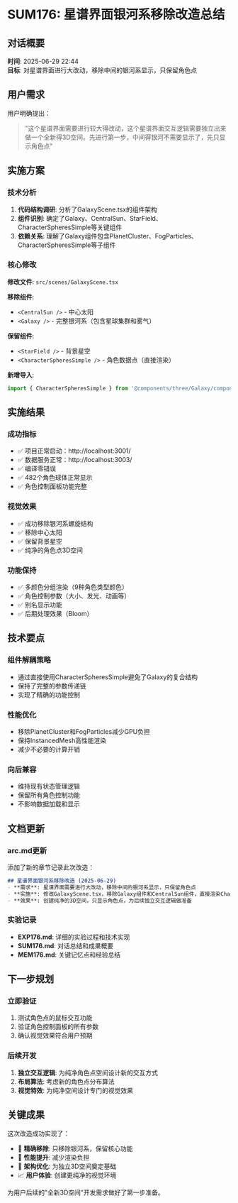 # SUM176: 星谱界面银河系移除改造总结

## 对话概要
**时间**: 2025-06-29 22:44  
**目标**: 对星谱界面进行大改动，移除中间的银河系显示，只保留角色点

## 用户需求
用户明确提出：
> "这个星谱界面需要进行较大得改动，这个星谱界面交互逻辑需要独立出来做一个全新得3D空间。先进行第一步，中间得银河不需要显示了，先只显示角色点"

## 实施方案

### 技术分析
1. **代码结构调研**: 分析了GalaxyScene.tsx的组件架构
2. **组件识别**: 确定了Galaxy、CentralSun、StarField、CharacterSpheresSimple等关键组件
3. **依赖关系**: 理解了Galaxy组件包含PlanetCluster、FogParticles、CharacterSpheresSimple等子组件

### 核心修改
**修改文件**: `src/scenes/GalaxyScene.tsx`

**移除组件**:
- `<CentralSun />` - 中心太阳
- `<Galaxy />` - 完整银河系（包含星球集群和雾气）

**保留组件**:
- `<StarField />` - 背景星空
- `<CharacterSpheresSimple />` - 角色数据点（直接渲染）

**新增导入**:
```typescript
import { CharacterSpheresSimple } from '@components/three/Galaxy/components/CharacterSpheresSimple'
```

## 实施结果

### 成功指标
- ✅ 项目正常启动：http://localhost:3001/
- ✅ 数据服务正常：http://localhost:3003/
- ✅ 编译零错误
- ✅ 482个角色球体正常显示
- ✅ 角色控制面板功能完整

### 视觉效果
- ✅ 成功移除银河系螺旋结构
- ✅ 移除中心太阳
- ✅ 保留背景星空
- ✅ 纯净的角色点3D空间

### 功能保持
- ✅ 多颜色分组渲染（9种角色类型颜色）
- ✅ 角色控制参数（大小、发光、动画等）
- ✅ 别名显示功能
- ✅ 后期处理效果（Bloom）

## 技术要点

### 组件解耦策略
- 通过直接使用CharacterSpheresSimple避免了Galaxy的复合结构
- 保持了完整的参数传递链
- 实现了精确的功能控制

### 性能优化
- 移除PlanetCluster和FogParticles减少GPU负担
- 保持InstancedMesh高性能渲染
- 减少不必要的计算开销

### 向后兼容
- 维持现有状态管理逻辑
- 保留所有角色控制功能
- 不影响数据加载和显示

## 文档更新

### arc.md更新
添加了新的章节记录此次改造：
```markdown
## 星谱界面银河系移除改造 (2025-06-29)
- **需求**: 星谱界面需要进行大改动，移除中间的银河系显示，只保留角色点
- **实施**: 修改GalaxyScene.tsx，移除Galaxy组件和CentralSun组件，直接渲染CharacterSpheresSimple
- **效果**: 创建纯净的3D空间，只显示角色点，为后续独立交互逻辑做准备
```

### 实验记录
- **EXP176.md**: 详细的实验过程和技术实现
- **SUM176.md**: 对话总结和成果概要
- **MEM176.md**: 关键记忆点和经验总结

## 下一步规划

### 立即验证
1. 测试角色点的鼠标交互功能
2. 验证角色控制面板的所有参数
3. 确认视觉效果符合用户预期

### 后续开发
1. **独立交互逻辑**: 为纯净角色点空间设计新的交互方式
2. **布局算法**: 考虑新的角色点分布算法
3. **视觉特效**: 为纯净空间设计专门的视觉效果

## 关键成果
这次改造成功实现了：
- 🎯 **精确移除**: 只移除银河系，保留核心功能
- 🚀 **性能提升**: 减少渲染负担
- 🔧 **架构优化**: 为独立3D空间奠定基础
- 📈 **用户体验**: 创建更纯净的视觉环境

为用户后续的"全新3D空间"开发需求做好了第一步准备。

